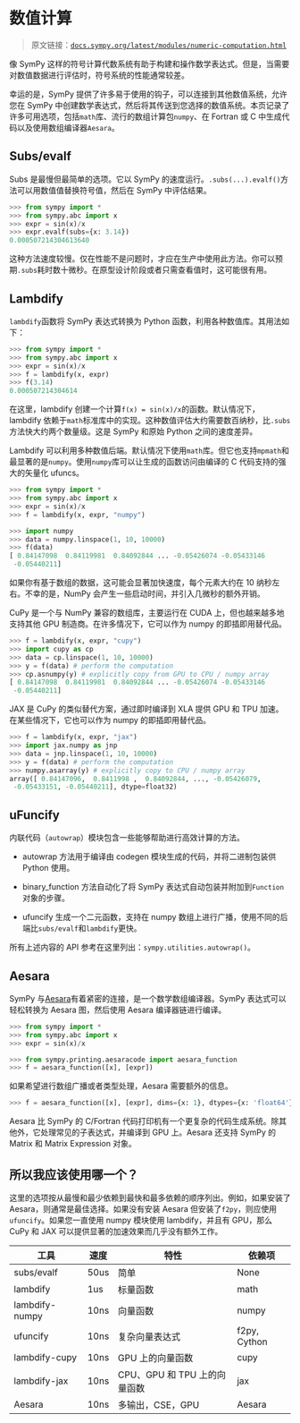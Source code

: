 # 数值计算

> 原文链接：[`docs.sympy.org/latest/modules/numeric-computation.html`](https://docs.sympy.org/latest/modules/numeric-computation.html)

像 SymPy 这样的符号计算代数系统有助于构建和操作数学表达式。但是，当需要对数值数据进行评估时，符号系统的性能通常较差。

幸运的是，SymPy 提供了许多易于使用的钩子，可以连接到其他数值系统，允许您在 SymPy 中创建数学表达式，然后将其传送到您选择的数值系统。本页记录了许多可用选项，包括`math`库、流行的数组计算包`numpy`、在 Fortran 或 C 中生成代码以及使用数组编译器`Aesara`。

## Subs/evalf

Subs 是最慢但最简单的选项。它以 SymPy 的速度运行。`.subs(...).evalf()`方法可以用数值值替换符号值，然后在 SymPy 中评估结果。

```py
>>> from sympy import *
>>> from sympy.abc import x
>>> expr = sin(x)/x
>>> expr.evalf(subs={x: 3.14})
0.000507214304613640 
```

这种方法速度较慢。仅在性能不是问题时，才应在生产中使用此方法。你可以预期`.subs`耗时数十微秒。在原型设计阶段或者只需查看值时，这可能很有用。

## Lambdify

`lambdify`函数将 SymPy 表达式转换为 Python 函数，利用各种数值库。其用法如下：

```py
>>> from sympy import *
>>> from sympy.abc import x
>>> expr = sin(x)/x
>>> f = lambdify(x, expr)
>>> f(3.14)
0.000507214304614 
```

在这里，lambdify 创建一个计算`f(x) = sin(x)/x`的函数。默认情况下，lambdify 依赖于`math`标准库中的实现。这种数值评估大约需要数百纳秒，比`.subs`方法快大约两个数量级。这是 SymPy 和原始 Python 之间的速度差异。

Lambdify 可以利用多种数值后端。默认情况下使用`math`库。但它也支持`mpmath`和最显著的是`numpy`。使用`numpy`库可以让生成的函数访问由编译的 C 代码支持的强大的矢量化 ufuncs。

```py
>>> from sympy import *
>>> from sympy.abc import x
>>> expr = sin(x)/x
>>> f = lambdify(x, expr, "numpy") 
```

```py
>>> import numpy
>>> data = numpy.linspace(1, 10, 10000)
>>> f(data)
[ 0.84147098  0.84119981  0.84092844 ... -0.05426074 -0.05433146
 -0.05440211] 
```

如果你有基于数组的数据，这可能会显著加快速度，每个元素大约在 10 纳秒左右。不幸的是，NumPy 会产生一些启动时间，并引入几微秒的额外开销。

CuPy 是一个与 NumPy 兼容的数组库，主要运行在 CUDA 上，但也越来越多地支持其他 GPU 制造商。在许多情况下，它可以作为 numpy 的即插即用替代品。

```py
>>> f = lambdify(x, expr, "cupy")
>>> import cupy as cp
>>> data = cp.linspace(1, 10, 10000)
>>> y = f(data) # perform the computation
>>> cp.asnumpy(y) # explicitly copy from GPU to CPU / numpy array
[ 0.84147098  0.84119981  0.84092844 ... -0.05426074 -0.05433146
 -0.05440211] 
```

JAX 是 CuPy 的类似替代方案，通过即时编译到 XLA 提供 GPU 和 TPU 加速。在某些情况下，它也可以作为 numpy 的即插即用替代品。

```py
>>> f = lambdify(x, expr, "jax")
>>> import jax.numpy as jnp
>>> data = jnp.linspace(1, 10, 10000)
>>> y = f(data) # perform the computation
>>> numpy.asarray(y) # explicitly copy to CPU / numpy array
array([ 0.84147096,  0.8411998 ,  0.84092844, ..., -0.05426079,
 -0.05433151, -0.05440211], dtype=float32) 
```

## uFuncify

内联代码（`autowrap`）模块包含一些能够帮助进行高效计算的方法。

+   autowrap 方法用于编译由 codegen 模块生成的代码，并将二进制包装供 Python 使用。

+   binary_function 方法自动化了将 SymPy 表达式自动包装并附加到`Function`对象的步骤。

+   ufuncify 生成一个二元函数，支持在 numpy 数组上进行广播，使用不同的后端比`subs/evalf`和`lambdify`更快。

所有上述内容的 API 参考在这里列出：`sympy.utilities.autowrap()`。

## Aesara

SymPy 与[Aesara](https://aesara.readthedocs.io/en/latest/)有着紧密的连接，是一个数学数组编译器。SymPy 表达式可以轻松转换为 Aesara 图，然后使用 Aesara 编译器链进行编译。

```py
>>> from sympy import *
>>> from sympy.abc import x
>>> expr = sin(x)/x 
```

```py
>>> from sympy.printing.aesaracode import aesara_function
>>> f = aesara_function([x], [expr]) 
```

如果希望进行数组广播或者类型处理，Aesara 需要额外的信息。

```py
>>> f = aesara_function([x], [expr], dims={x: 1}, dtypes={x: 'float64'}) 
```

Aesara 比 SymPy 的 C/Fortran 代码打印机有一个更复杂的代码生成系统。除其他外，它处理常见的子表达式，并编译到 GPU 上。Aesara 还支持 SymPy 的 Matrix 和 Matrix Expression 对象。

## 所以我应该使用哪一个？

这里的选项按从最慢和最少依赖到最快和最多依赖的顺序列出。例如，如果安装了 Aesara，则通常是最佳选择。如果没有安装 Aesara 但安装了`f2py`，则应使用`ufuncify`。如果您一直使用 numpy 模块使用 lambdify，并且有 GPU，那么 CuPy 和 JAX 可以提供显著的加速效果而几乎没有额外工作。

| 工具 | 速度 | 特性 | 依赖项 |
| --- | --- | --- | --- |
| subs/evalf | 50us | 简单 | None |
| lambdify | 1us | 标量函数 | math |
| lambdify-numpy | 10ns | 向量函数 | numpy |
| ufuncify | 10ns | 复杂向量表达式 | f2py, Cython |
| lambdify-cupy | 10ns | GPU 上的向量函数 | cupy |
| lambdify-jax | 10ns | CPU、GPU 和 TPU 上的向量函数 | jax |
| Aesara | 10ns | 多输出，CSE，GPU | Aesara |
